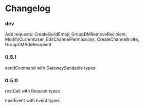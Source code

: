 # Changelog

### dev

Add requests: CreateGuildEmoji, GroupDMRemoveRecipient, ModifyCurrentUser, EditChannelPermissions, CreateChannelInvite, GroupDMAddRecipient

### 0.5.1

sendCommand with GatewaySendable types

### 0.5.0

restCall with Request types

nextEvent with Event types
